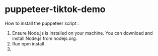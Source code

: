 # puppeteer-tiktok-demo
How to install the puppeteer script :
1. Ensure Node.js is installed on your machine. You can download and install Node.js from nodejs.org.
2. Run npm install
3.